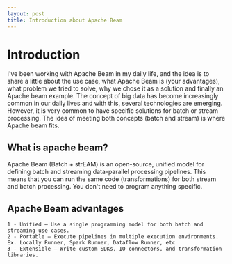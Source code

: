 ```yaml
---
layout: post
title: Introduction about Apache Beam
---
```


# Introduction

I've been working with Apache Beam in my daily life, and the idea is to share a little about the use case, what Apache Beam is (your advantages), what problem we tried to solve, why we chose it as a solution and finally an Apache beam example. The concept of big data has become increasingly common in our daily lives and with this, several technologies are emerging. However, it is very common to have specific solutions for batch or stream processing. The idea of meeting both concepts (batch and stream) is where Apache beam fits.

## What is apache beam?

Apache Beam (Batch + strEAM) is an open-source, unified model for defining batch and streaming data-parallel processing pipelines. This means that you can run the same code (transformations) for both stream and batch processing. You don't need to program anything specific.

## Apache Beam advantages

    1 - Unified — Use a single programming model for both batch and streaming use cases.
    2 - Portable — Execute pipelines in multiple execution environments. Ex. Locally Runner, Spark Runner, Dataflow Runner, etc
    3 - Extensible — Write custom SDKs, IO connectors, and transformation libraries.  
